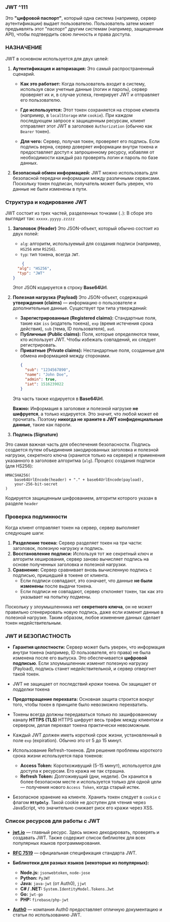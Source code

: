 ### JWT ^111 
Это **"цифровой паспорт"**, который одна система (например, сервер аутентификации) выдает пользователю. Пользователь затем может предъявлять этот "паспорт" другим системам (например, защищенным API), чтобы подтвердить свою личность и права доступа.

### НАЗНАЧЕНИЕ
JWT в основном используется для двух целей:

1. **Аутентификация и авторизация:** Это самый распространенный сценарий.
    
    - **Как это работает:** Когда пользователь входит в систему, используя свои учетные данные (логин и пароль), сервер проверяет их и, в случае успеха, генерирует JWT и отправляет его пользователю.
        
    - **Где используется:** Этот токен сохраняется на стороне клиента (например, в `localStorage` или `cookie`). При каждом последующем запросе к защищенным ресурсам, клиент отправляет этот JWT в заголовке `Authorization` (обычно как `Bearer` токен).
        
    - **Для чего:** Сервер, получая токен, проверяет его подпись. Если подпись верна, сервер доверяет информации внутри токена и предоставляет доступ к запрошенному ресурсу, избавляя от необходимости каждый раз проверять логин и пароль по базе данных.
        
2. **Безопасный обмен информацией:** JWT можно использовать для безопасной передачи информации между различными сервисами. Поскольку токен подписан, получатель может быть уверен, что данные не были изменены в пути.

### Структура и кодирование JWT 

JWT состоит из трех частей, разделенных точками (`.`):
В сборе это выглядит так: `xxxxx.yyyyy.zzzzz`

1. **Заголовок (Header)** Это JSON-объект, который обычно состоит из двух полей:
	- `alg`: алгоритм, используемый для создания подписи (например, `HS256` или `RS256`).
    - `typ`: тип токена, всегда `JWT`.
	```json
	    {
	  "alg": "HS256",
	  "typ": "JWT"
	}
	```
	Этот JSON кодируется в строку **Base64Url**.
	
2. **Полезная нагрузка (Payload)**
    Это JSON-объект, содержащий **утверждения (claims)** — информацию о пользователе и дополнительные данные. Существует три типа утверждений:
	- **Зарегистрированные (Registered claims):** Стандартные поля, такие как `iss` (издатель токена), `exp` (время истечения срока действия), `sub` (тема, ID пользователя), `aud`.
	- **Публичные (Public claims):** Поля, которые определяются теми, кто использует JWT. Чтобы избежать совпадений, их следует регистрировать.
	- **Приватные (Private claims):** Нестандартные поля, созданные для обмена информацией между сторонами.
		```json
		{
		  "sub": "1234567890",
		  "name": "John Doe",
		  "admin": true,
		  "iat": 1516239022
		}
		```
	Эта часть также кодируется в **Base64Url**.

	**Важно:** Информация в заголовке и полезной нагрузке **не шифруется**, а только кодируется. Это значит, что любой может её прочитать. Поэтому **никогда не храните в JWT конфиденциальные данные**, такие как пароли.
	
1. **Подпись (Signature)**

Это самая важная часть для обеспечения безопасности. Подпись создается путем объединения закодированных заголовка и полезной нагрузки, секретного ключа (хранится только на сервере) и применения указанного в заголовке алгоритма (`alg`).
Процесс создания подписи (для HS256):
```
HMACSHA256( 
	base64UrlEncode(header) + "." + base64UrlEncode(payload), 
	your-256-bit-secret 
)
```
Кодируется защищенным шифрованием, алгоритм которого указан в разделе `header`

### Проверка подлинности

Когда клиент отправляет токен на сервер, сервер выполняет следующие шаги:
1. **Разделение токена:** Сервер разделяет токен на три части: заголовок, полезную нагрузку и подпись.
2. **Восстановление подписи:** Используя тот же секретный ключ и алгоритм хеширования, сервер заново вычисляет подпись на основе полученных заголовка и полезной нагрузки.
3. **Сравнение:** Сервер сравнивает вновь вычисленную подпись с подписью, пришедшей в токене от клиента.
    - Если подписи совпадают, это означает, что данные **не были изменены** после выдачи токена.
    - Если подписи не совпадают, сервер отклоняет токен, так как это указывает на попытку подмены.
        

Поскольку у злоумышленника нет **секретного ключа**, он не может правильно сгенерировать новую подпись, даже если изменит данные в полезной нагрузке. Таким образом, любое изменение данных сделает токен недействительным.


### JWT И БЕЗОПАСТНОСТЬ
- **Гарантия целостности:** Сервер может быть уверен, что информация _внутри_ токена (например, ID пользователя, его права) не была изменена после его выпуска. Это обеспечивается **цифровой подписью**. Если злоумышленник изменит полезную нагрузку (Payload), подпись станет недействительной, и сервер отвергнет такой токен. 

- JWT не защищает от последствий _кражи_ токена. Он защищает от _подделки_ токена

- **Предотвращение перехвата:** Основная защита строится вокруг того, чтобы токен в принципе было невозможно перехватить.

- Токены всегда должны передаваться только по зашифрованному каналу **HTTPS (TLS)** HTTPS шифрует весь трафик между клиентом и сервером, делая перехват токена практически невозможным.

- Каждый JWT должен иметь короткий срок жизни, установленный в поле `exp` (expiration). Обычно это от 5 до 15 минут.

- Использование Refresh-токенов. Для решения проблемы короткого срока жизни используется пара токенов:
	- **Access Token:** Короткоживущий (5-15 минут), используется для доступа к ресурсам. Его кража не так страшна.
    - **Refresh Token:** Долгоживущий (дни, недели). Он хранится в более безопасном месте и используется только для одной цели — получения нового `Access Token`, когда старый истек.
    
- Безопасное хранение на клиенте.  Хранить токен следует в `cookie` с флагом **`HttpOnly`**. Такой cookie не доступен для чтения через JavaScript, что значительно снижает риск его кражи через XSS.


### Список ресурсов для работы с JWT 

- **[jwt.io](https://jwt.io/)** — главный ресурс. Здесь можно декодировать, проверять и создавать JWT. Также содержит список библиотек для всех популярных языков программирования.
    
- **[RFC 7519](https://tools.ietf.org/html/rfc7519)** — официальная спецификация стандарта JWT.
    
- **Библиотеки для разных языков (некоторые из популярных):**
    - **Node.js:** `jsonwebtoken`, `node-jose`
    - **Python:** `PyJWT`
    - **Java:** `java-jwt` (от Auth0), `jjwt`
    - **C# / .NET:** `System.IdentityModel.Tokens.Jwt`
    - **Go:** `jwt-go`
    - **PHP:** `firebase/php-jwt`
- **[Auth0](https://auth0.com/docs/jwt)** — компания Auth0 предоставляет отличную документацию и статьи по использованию JWT.